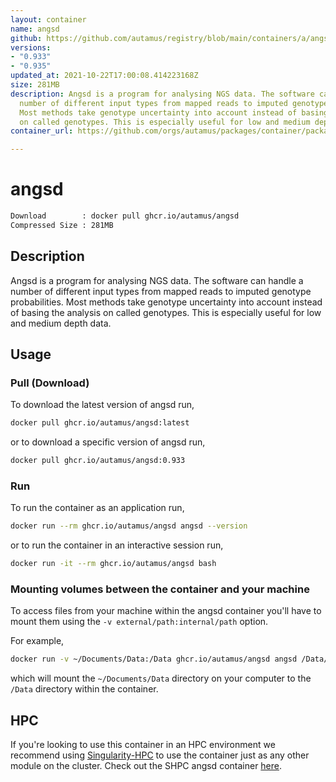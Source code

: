 ```yaml
---
layout: container
name: angsd
github: https://github.com/autamus/registry/blob/main/containers/a/angsd/spack.yaml
versions:
- "0.933"
- "0.935"
updated_at: 2021-10-22T17:00:08.414223168Z
size: 281MB
description: Angsd is a program for analysing NGS data. The software can handle a
  number of different input types from mapped reads to imputed genotype probabilities.
  Most methods take genotype uncertainty into account instead of basing the analysis
  on called genotypes. This is especially useful for low and medium depth data.
container_url: https://github.com/orgs/autamus/packages/container/package/angsd

---
```

# angsd
```bash 
Download        : docker pull ghcr.io/autamus/angsd
Compressed Size : 281MB
```

## Description
Angsd is a program for analysing NGS data. The software can handle a number of different input types from mapped reads to imputed genotype probabilities. Most methods take genotype uncertainty into account instead of basing the analysis on called genotypes. This is especially useful for low and medium depth data.

## Usage
### Pull (Download)
To download the latest version of angsd run,

```bash
docker pull ghcr.io/autamus/angsd:latest
```

or to download a specific version of angsd run,

```bash
docker pull ghcr.io/autamus/angsd:0.933
```
### Run
To run the container as an application run,
```bash
docker run --rm ghcr.io/autamus/angsd angsd --version
```

or to run the container in an interactive session run,
```bash
docker run -it --rm ghcr.io/autamus/angsd bash
```

### Mounting volumes between the container and your machine
To access files from your machine within the angsd container you'll have to mount them using the `-v external/path:internal/path` option.

For example,
```bash
docker run -v ~/Documents/Data:/Data ghcr.io/autamus/angsd angsd /Data/myData.csv
```
which will mount the `~/Documents/Data` directory on your computer to the `/Data` directory within the container.

## HPC
If you're looking to use this container in an HPC environment we recommend using [Singularity-HPC](https://singularity-hpc.readthedocs.io) to use the container just as any other module on the cluster. Check out the SHPC angsd container [here](https://singularityhub.github.io/singularity-hpc/r/ghcr.io-autamus-angsd/).